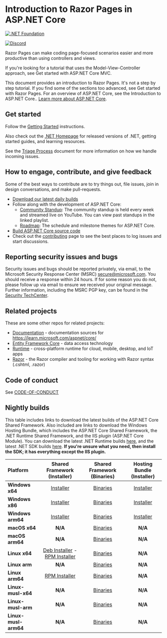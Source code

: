 Introduction to Razor Pages in ASP.NET Core
============

[![.NET Foundation](https://img.shields.io/badge/.NET%20Foundation-blueviolet.svg)](https://www.dotnetfoundation.org/)

[![Discord](https://img.shields.io/discord/732297728826277939?style=flat-square&label=Discord&logo=discord&logoColor=white&color=7289DA)](https://aka.ms/dotnet-discord)

Razor Pages can make coding page-focused scenarios easier and more productive than using controllers and views.

If you're looking for a tutorial that uses the Model-View-Controller approach, see Get started with ASP.NET Core MVC.

This document provides an introduction to Razor Pages. It's not a step by step tutorial. If you find some of the sections too advanced, see Get started with Razor Pages. For an overview of ASP.NET Core, see the Introduction to ASP.NET Core.. [Learn more about ASP.NET Core](https://learn.microsoft.com/aspnet/core/).

## Get started

Follow the [Getting Started](https://learn.microsoft.com/aspnet/core/getting-started) instructions.

Also check out the [.NET Homepage](https://www.microsoft.com/net) for released versions of .NET, getting started guides, and learning resources.

See the [Triage Process](https://github.com/dotnet/aspnetcore/blob/main/docs/TriageProcess.md) document for more information on how we handle incoming issues.

## How to engage, contribute, and give feedback

Some of the best ways to contribute are to try things out, file issues, join in design conversations,
and make pull-requests.

* [Download our latest daily builds](./docs/DailyBuilds.md)
* Follow along with the development of ASP.NET Core:
    * [Community Standup](https://live.asp.net): The community standup is held every week and streamed live on YouTube. You can view past standups in the linked playlist.
    * [Roadmap](https://aka.ms/aspnet/roadmap): The schedule and milestone themes for ASP.NET Core.
* [Build ASP.NET Core source code](./docs/BuildFromSource.md)
* Check out the [contributing](CONTRIBUTING.md) page to see the best places to log issues and start discussions.

## Reporting security issues and bugs

Security issues and bugs should be reported privately, via email, to the Microsoft Security Response Center (MSRC)  secure@microsoft.com. You should receive a response within 24 hours. If for some reason you do not, please follow up via email to ensure we received your original message. Further information, including the MSRC PGP key, can be found in the [Security TechCenter](https://technet.microsoft.com/en-us/security/ff852094.aspx).

## Related projects

These are some other repos for related projects:

* [Documentation](https://github.com/aspnet/Docs) - documentation sources for https://learn.microsoft.com/aspnet/core/
* [Entity Framework Core](https://github.com/dotnet/efcore) - data access technology
* [Runtime](https://github.com/dotnet/runtime) - cross-platform runtime for cloud, mobile, desktop, and IoT apps
* [Razor](https://github.com/dotnet/razor) - the Razor compiler and tooling for working with Razor syntax (.cshtml, .razor)

## Code of conduct

See [CODE-OF-CONDUCT](./CODE-OF-CONDUCT.md)

## Nightly builds

This table includes links to download the latest builds of the ASP.NET Core Shared Framework. Also included are links to download the Windows Hosting Bundle, which includes the ASP.NET Core Shared Framework, the .NET Runtime Shared Framework, and the IIS plugin (ASP.NET Core Module). You can download the latest .NET Runtime builds [here](https://github.com/dotnet/runtime/blob/main/docs/project/dogfooding.md#nightly-builds-table), and the latest .NET SDK builds [here](https://github.com/dotnet/installer#table). **If you're unsure what you need, then install the SDK; it has everything except the IIS plugin.**

| Platform | Shared Framework (Installer) | Shared Framework (Binaries) | Hosting Bundle (Installer) |
| :--------- | :----------: | :----------: | :----------: |
| **Windows x64** | [Installer](https://aka.ms/dotnet/9.0/daily/aspnetcore-runtime-win-x64.exe) | [Binaries](https://aka.ms/dotnet/9.0/daily/aspnetcore-runtime-win-x64.zip) | [Installer](https://aka.ms/dotnet/9.0/daily/dotnet-hosting-win.exe) |
| **Windows x86** | [Installer](https://aka.ms/dotnet/9.0/daily/aspnetcore-runtime-win-x86.exe) | [Binaries](https://aka.ms/dotnet/9.0/daily/aspnetcore-runtime-win-x86.zip) | [Installer](https://aka.ms/dotnet/9.0/daily/dotnet-hosting-win.exe) |
| **Windows arm64** | [Installer](https://aka.ms/dotnet/9.0/daily/aspnetcore-runtime-win-arm64.exe) | [Binaries](https://aka.ms/dotnet/9.0/daily/aspnetcore-runtime-win-arm64.zip) | [Installer](https://aka.ms/dotnet/9.0/daily/dotnet-hosting-win.exe) |
| **macOS x64** | **N/A** | [Binaries](https://aka.ms/dotnet/9.0/daily/aspnetcore-runtime-osx-x64.tar.gz) | **N/A** |
| **macOS arm64** | **N/A** | [Binaries](https://aka.ms/dotnet/9.0/daily/aspnetcore-runtime-osx-arm64.tar.gz) | **N/A** |
| **Linux x64** | [Deb Installer](https://aka.ms/dotnet/9.0/daily/aspnetcore-runtime-x64.deb) - [RPM Installer](https://aka.ms/dotnet/9.0/daily/aspnetcore-runtime-x64.rpm) | [Binaries](https://aka.ms/dotnet/9.0/daily/aspnetcore-runtime-linux-x64.tar.gz) | **N/A** |
| **Linux arm** | **N/A** | [Binaries](https://aka.ms/dotnet/9.0/daily/aspnetcore-runtime-linux-arm.tar.gz) | **N/A** |
| **Linux arm64** | [RPM Installer](https://aka.ms/dotnet/9.0/daily/aspnetcore-runtime-aarch64.rpm) | [Binaries](https://aka.ms/dotnet/9.0/daily/aspnetcore-runtime-linux-arm64.tar.gz) | **N/A** |
| **Linux-musl-x64** | **N/A** | [Binaries](https://aka.ms/dotnet/9.0/daily/aspnetcore-runtime-linux-musl-x64.tar.gz) | **N/A** |
| **Linux-musl-arm** | **N/A** | [Binaries](https://aka.ms/dotnet/9.0/daily/aspnetcore-runtime-linux-musl-arm.tar.gz) | **N/A** |
| **Linux-musl-arm64** | **N/A** | [Binaries](https://aka.ms/dotnet/9.0/daily/aspnetcore-runtime-linux-musl-arm64.tar.gz) | **N/A** |
